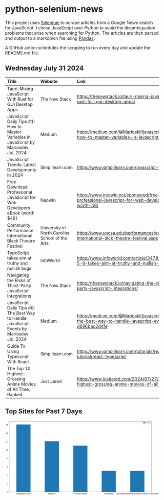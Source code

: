 # python-selenium-news

This project uses [Selenium](https://www.seleniumhq.org/) to scrape articles from a Google News search for JavaScript.
I chose JavaScript over Python to avoid the disambiguation problems that arise when searching for Python.
The articles are then parsed and output to a markdown file using [Pandas](https://pandas.pydata.org/).

A GitHub action schedules the scraping to run every day and update the README.md file.

## Wednesday July 31 2024


| Title                                                                                       | Website                                         | Link                                                                                                        |
|:--------------------------------------------------------------------------------------------|:------------------------------------------------|:------------------------------------------------------------------------------------------------------------|
| Tauri: Mixing JavaScript With Rust for GUI Desktop Apps                                     | The New Stack                                   | https://thenewstack.io/tauri-mixing-javascript-with-rust-for-gui-desktop-apps/                              |
| JavaScript Daily Tips #1: How to Master Variables in JavaScript  by Mariosdev  Jul, 2024    | Medium                                          | https://medium.com/@Marioskif/javascript-daily-tips-1-how-to-master-variables-in-javascript-e0419512ff67    |
| JavaScript Trends: Latest Developments in 2024                                              | Simplilearn.com                                 | https://www.simplilearn.com/javascript-trends-article                                                       |
| Free Download: Professional JavaScript for Web Developers eBook (worth $48)                 | Neowin                                          | https://www.neowin.net/sponsored/free-download-professional-javascript-for-web-developers-ebook-worth-48/   |
| Community Performance  International Black Theatre Festival                                 | University of North Carolina School of the Arts | https://www.uncsa.edu/performances/events/20240729-international-blck-theatre-festival.aspx                 |
| TypeScript takes aim at truthy and nullish bugs                                             | InfoWorld                                       | https://www.infoworld.com/article/3478113/typescript-5-6-takes-aim-at-truthy-and-nullish-bugs.html          |
| Navigating the Risks of Third-Party JavaScript Integrations                                 | The New Stack                                   | https://thenewstack.io/navigating-the-risks-of-third-party-javascript-integrations/                         |
| JavaScript Daily Tips #8: The Best Way to Handle JavaScript Events  by Mariosdev  Jul, 2024 | Medium                                          | https://medium.com/@Marioskif/javascript-daily-tips-8-the-best-way-to-handle-javascript-events-d696bac2d4fe |
| Guide To Using Typescript With React                                                        | Simplilearn.com                                 | https://www.simplilearn.com/tutorials/reactjs-tutorial/react-typescript                                     |
| The Top 10 Highest-Grossing Anime Movies of All Time, Ranked                                | Just Jared                                      | https://www.justjared.com/2024/07/27/the-top-10-highest-grossing-anime-movies-of-all-time-ranked/6/         |
## Top Sites for Past 7 Days

![Graph of Top Sites](https://raw.githubusercontent.com/dan-mba/python-selenium-news/main/last-week.png)
